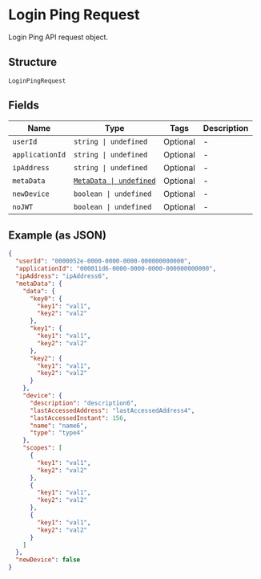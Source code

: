 
# Login Ping Request

Login Ping API request object.

## Structure

`LoginPingRequest`

## Fields

| Name | Type | Tags | Description |
|  --- | --- | --- | --- |
| `userId` | `string \| undefined` | Optional | - |
| `applicationId` | `string \| undefined` | Optional | - |
| `ipAddress` | `string \| undefined` | Optional | - |
| `metaData` | [`MetaData \| undefined`](../../doc/models/meta-data.md) | Optional | - |
| `newDevice` | `boolean \| undefined` | Optional | - |
| `noJWT` | `boolean \| undefined` | Optional | - |

## Example (as JSON)

```json
{
  "userId": "0000052e-0000-0000-0000-000000000000",
  "applicationId": "000011d6-0000-0000-0000-000000000000",
  "ipAddress": "ipAddress6",
  "metaData": {
    "data": {
      "key0": {
        "key1": "val1",
        "key2": "val2"
      },
      "key1": {
        "key1": "val1",
        "key2": "val2"
      },
      "key2": {
        "key1": "val1",
        "key2": "val2"
      }
    },
    "device": {
      "description": "description6",
      "lastAccessedAddress": "lastAccessedAddress4",
      "lastAccessedInstant": 156,
      "name": "name6",
      "type": "type4"
    },
    "scopes": [
      {
        "key1": "val1",
        "key2": "val2"
      },
      {
        "key1": "val1",
        "key2": "val2"
      },
      {
        "key1": "val1",
        "key2": "val2"
      }
    ]
  },
  "newDevice": false
}
```

